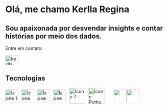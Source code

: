 # Olá, me chamo Kerlla Regina

## Sou apaixonada por desvendar insights e contar histórias por meio dos dados.
 

 Entre em contato:
<p align="left"><a href="https://www.linkedin.com/in/kerlla-regina-767489275/" target="_blank"><img src="https://raw.githubusercontent.com/rahuldkjain/github-profile-readme-generator/master/src/images/icons/Social/linked-in-alt.svg" alt="kerlla regina" height="30" width="40"/></a>
</p>


## Tecnologias

<div style="display: flex; align-items: center;">
    <a href="#" style="margin-right: 10px;">
        <img src="https://cdn.jsdelivr.net/gh/devicons/devicon/icons/git/git-original.svg" width="40" alt="Ícone 1">
    </a>
    <a href="#" style="margin-right: 10px;">
        <img src="https://cdn.jsdelivr.net/gh/devicons/devicon/icons/html5/html5-original.svg" width="40" alt="Ícone 2">
    </a>
    <a href="#" style="margin-right: 10px;">
        <img src="https://cdn.jsdelivr.net/gh/devicons/devicon/icons/css3/css3-original.svg" width="40" alt="Ícone 3">
    </a>
    <a href="#" style="margin-right: 10px;">
        <img src="https://cdn.jsdelivr.net/gh/devicons/devicon/icons/vscode/vscode-original.svg" width="40" alt="Ícone 4">
    </a>
    <a href="#" style="margin-right: 10px;">
        <img src="https://cdn.jsdelivr.net/gh/devicons/devicon/icons/jupyter/jupyter-original-wordmark.svg" width="50" alt="Ícone 7">
    </a>
    <a href="#" style="margin-right: 10px;">
        <img src="https://cdn.jsdelivr.net/gh/devicons/devicon/icons/python/python-original-wordmark.svg" width="50" alt="Ícone Python">
    </a>
    <a href="#" style="margin-right: 10px;">
        <i class="devicon-numpy-original-wordmark" style="font-size: 40px;"></i>
    </a>
    <a href="#" style="margin-right: 10px;">
        <i class="devicon-pandas-original-wordmark" style="font-size: 40px;"></i>
    </a>
    <img src="https://cdn.jsdelivr.net/gh/devicons/devicon/icons/trello/trello-plain-wordmark.svg" width="40"/>
    <img src="https://cdn.jsdelivr.net/gh/devicons/devicon/icons/slack/slack-original-wordmark.svg" width="40"/>
</div>


